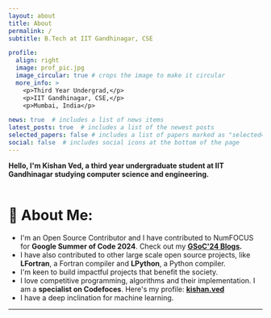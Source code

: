 ```yaml
---
layout: about
title: About
permalink: /
subtitle: B.Tech at IIT Gandhinagar, CSE

profile:
  align: right
  image: prof_pic.jpg
  image_circular: true # crops the image to make it circular
  more_info: >
    <p>Third Year Undergrad,</p>
    <p>IIT Gandhinagar, CSE,</p>
    <p>Mumbai, India</p>

news: true  # includes a list of news items
latest_posts: true  # includes a list of the newest posts
selected_papers: false # includes a list of papers marked as "selected={true}"
social: false  # includes social icons at the bottom of the page
---
```


<b>Hello, I'm Kishan Ved, a third year undergraduate student at IIT Gandhinagar studying computer science and engineering.</b>
<br><br>
# 💫 About Me:
- I'm an Open Source Contributor and I have contributed to NumFOCUS for **Google Summer of Code 2024**. Check out my <b>**[GSoC'24 Blogs](https://kishanved.tech/blog/)**.<br></b>
- I have also contributed to other large scale open source projects, like **LFortran**, a Fortran compiler and **LPython**, a Python compiler.<br>
- I'm keen to build impactful projects that benefit the society.<br>
- I love competitive programming, algorithms and their implementation. I am a **specialist on Codefoces**. Here's my profile: **[kishan.ved](https://codeforces.com/profile/kishan.ved)** <br>
- I have a deep inclination for machine learning.

---